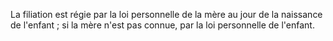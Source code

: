   
 La filiation est régie par la loi personnelle de la mère au jour de la naissance de l'enfant ; si la mère n'est pas connue, par la loi personnelle de l'enfant.  

  
